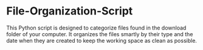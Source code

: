 # File-Organization-Script
This Python script is designed to categorize files found in the download folder of your computer. It organizes the files smartly by their type and the date when they are created to keep the working space as clean as possible.
